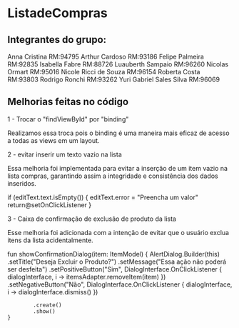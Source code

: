 # ListadeCompras

## Integrantes do grupo:

Anna Cristina             RM:94795
Arthur Cardoso             RM:93186
Felipe Palmeira         RM:92835
Isabella Fabre            RM:88726
Luauberth Sampaio          RM:96260
Nicolas Ormart            RM:95016
Nicole Ricci de Souza        RM:96154
Roberta Costa             RM:93803
Rodrigo Ronchi             RM:93262
Yuri Gabriel Sales Silva     RM:96069



## Melhorias feitas no código 

1 - Trocar o "findViewById" por "binding"

Realizamos essa troca pois o binding é uma maneira mais eficaz de acesso a todas as views em um layout.


2 - evitar inserir um texto vazio na lista 

Essa melhoria foi implementada para evitar a inserção de um item vazio na lista compras, garantindo assim a integridade e consistência dos dados inseridos.

if (editText.text.isEmpty()) {
                editText.error = "Preencha um valor"
                return@setOnClickListener
           }


3 - Caixa de confirmação de exclusão de produto da lista

Esse melhoria foi adicionada com a intenção de evitar que o usuário exclua itens da lista acidentalmente.


fun showConfirmationDialog(item: ItemModel) {
        AlertDialog.Builder(this)
            .setTitle("Deseja Excluir o Produto?")
            .setMessage("Essa ação não poderá ser desfeita")
            .setPositiveButton("Sim", DialogInterface.OnClickListener { dialogInterface, i ->
                itemsAdapter.removeItem(item)
            })
            .setNegativeButton("Não", DialogInterface.OnClickListener { dialogInterface, i ->
                dialogInterface.dismiss()
            })

            .create()
            .show()
    }



